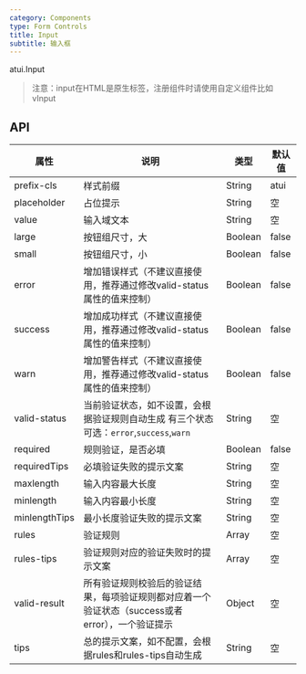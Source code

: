 ```yaml
---
category: Components
type: Form Controls
title: Input
subtitle: 输入框
---
```



atui.Input

> 注意：input在HTML是原生标签，注册组件时请使用自定义组件比如vInput

## API



属性 | 说明 | 类型 | 默认值
-----|-----|-----|------
prefix-cls | 样式前缀 | String | atui
placeholder | 占位提示 | String | 空 |
value | 输入域文本 | String | 空 |
large | 按钮组尺寸，大 | Boolean | false |
small | 按钮组尺寸，小 | Boolean | false |
error | 增加错误样式（不建议直接使用，推荐通过修改valid-status属性的值来控制） | Boolean | false |
success | 增加成功样式（不建议直接使用，推荐通过修改valid-status属性的值来控制） | Boolean | false |
warn | 增加警告样式（不建议直接使用，推荐通过修改valid-status属性的值来控制） | Boolean | false |
valid-status | 当前验证状态，如不设置，会根据验证规则自动生成 有三个状态可选：`error`,`success`,`warn` | String | 空 |
required | 规则验证，是否必填 | Boolean | false
requiredTips | 必填验证失败的提示文案 | String | 空
maxlength | 输入内容最大长度 | String | 空 |
minlength | 输入内容最小长度 | String | 空 |
minlengthTips | 最小长度验证失败的提示文案 | String | 空
rules | 验证规则 | Array | 空
rules-tips | 验证规则对应的验证失败时的提示文案 | Array | 空
valid-result | 所有验证规则校验后的验证结果，每项验证规则都对应着一个验证状态（success或者error），一个验证提示 | Object | 空
tips | 总的提示文案，如不配置，会根据rules和rules-tips自动生成 | String | 空


